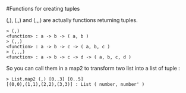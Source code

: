 #Functions for creating tuples

(,), (,,) and (,,,) are actually functions returning tuples.

```
> (,)
<function> : a -> b -> ( a, b )
> (,,)
<function> : a -> b -> c -> ( a, b, c )
> (,,,)
<function> : a -> b -> c -> d -> ( a, b, c, d )
```

So you can call them in a map2 to transform two list into a list of tuple :

```
> List.map2 (,) [0..3] [0..5]
[(0,0),(1,1),(2,2),(3,3)] : List ( number, number' )
```
